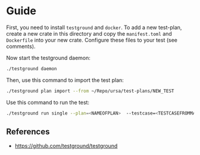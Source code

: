 # Guide

First, you need to install `testground` and `docker`.
To add a new test-plan, create a new crate in this directory 
and copy the `manifest.toml` and `Dockerfile` into your new crate. 
Configure these files to your test (see comments).

Now start the testground daemon:

```bash 
./testground daemon
```

Then, use this command to import the test plan:

```bash
./testground plan import --from ~/Repo/ursa/test-plans/NEW_TEST
```

Use this command to run the test:

```bash
./testground run single --plan=<NAMEOFPLAN>  --testcase=<TESTCASEFROMMANIFEST> --builder=docker:generic --runner=local:docker --instances=<NUMOFINSTANCES>
```

## References

- https://github.com/testground/testground

